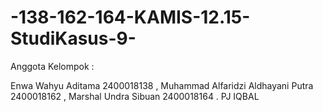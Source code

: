 # -138-162-164-KAMIS-12.15-StudiKasus-9-
Anggota Kelompok :

Enwa Wahyu Aditama 2400018138 ,
Muhammad Alfaridzi Aldhayani Putra 2400018162 ,
Marshal Undra Sibuan 2400018164 .
PJ IQBAL

